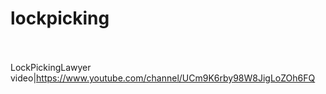 # lockpicking<br><br>

LockPickingLawyer<br>video|https://www.youtube.com/channel/UCm9K6rby98W8JigLoZOh6FQ<br><br>

